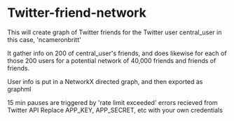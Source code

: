 # Twitter-friend-network

This will create graph of Twitter friends for the Twitter user central_user
in this case, 'ncameronbritt'

It gather info on 200 of central_user's friends, and does likewise for 
each of those 200 users for a potential network of 40,000 friends and friends of friends.

User info is put in a NetworkX directed graph, and then exported as graphml

15 min pauses are triggered by 'rate limit exceeded' errors recieved from Twitter API
Replace APP_KEY, APP_SECRET, etc with your own credentials
